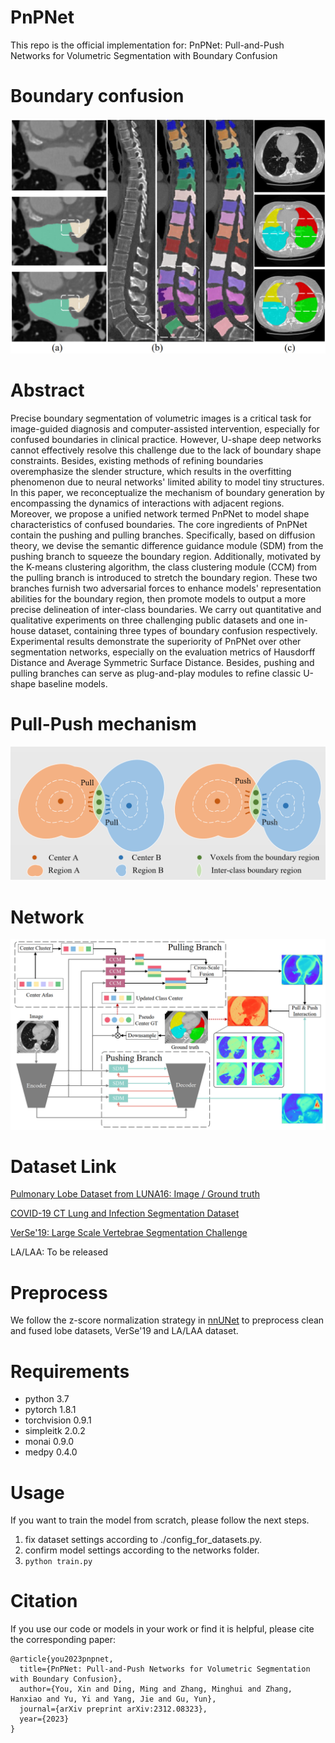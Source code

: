 # PnPNet

This repo is the official implementation for: PnPNet: Pull-and-Push Networks for Volumetric Segmentation with Boundary Confusion

# Boundary confusion
![image](https://github.com/AlexYouXin/PnPNet/blob/main/uncertain_type.png)

# Abstract
Precise boundary segmentation of volumetric images is a critical task for image-guided diagnosis and computer-assisted intervention, especially for confused boundaries in clinical practice. However, U-shape deep networks cannot effectively resolve this challenge due to the lack of boundary shape constraints. Besides, existing methods of refining boundaries overemphasize the slender structure, which results in the overfitting phenomenon due to neural networks' limited ability to model tiny structures. In this paper, we reconceptualize the mechanism of boundary generation by encompassing the dynamics of interactions with adjacent regions. Moreover, we propose a unified network termed PnPNet to model shape characteristics of confused boundaries. The core ingredients of PnPNet contain the pushing and pulling branches. Specifically, based on diffusion theory, we devise the semantic difference guidance module (SDM) from the pushing branch to squeeze the boundary region. Additionally, motivated by the K-means clustering algorithm, the class clustering module (CCM) from the pulling branch is introduced to stretch the boundary region. These two branches furnish two adversarial forces to enhance models' representation abilities for the boundary region, then promote models to output a more precise delineation of inter-class boundaries. We carry out quantitative and qualitative experiments on three challenging public datasets and one in-house dataset, containing three types of boundary confusion respectively. Experimental results demonstrate the superiority of PnPNet over other segmentation networks, especially on the evaluation metrics of Hausdorff Distance and Average Symmetric Surface Distance. Besides, pushing and pulling branches can serve as plug-and-play modules to refine classic U-shape baseline models.


# Pull-Push mechanism
![image](https://github.com/AlexYouXin/PnPNet/blob/main/pull-push.png)


# Network
![image](https://github.com/AlexYouXin/PnPNet/blob/main/network.png)


# Dataset Link
[Pulmonary Lobe Dataset from LUNA16: Image](https://luna16.grand-challenge.org/)[ / Ground truth](https://github.com/deep-voxel/automatic_pulmonary_lobe_segmentation_using_deep_learning)

[COVID-19 CT Lung and Infection Segmentation Dataset](https://ieee-dataport.org/open-access/pulmonary-lobe-segmentation-covid-19-ct-scans)

[VerSe'19: Large Scale Vertebrae Segmentation Challenge](https://verse2019.grand-challenge.org/)  

LA/LAA: To be released

# Preprocess
We follow the z-score normalization strategy in [nnUNet](https://github.com/MIC-DKFZ/nnUNet) to preprocess clean and fused lobe datasets, VerSe'19 and LA/LAA dataset.

# Requirements
* python 3.7  
* pytorch 1.8.1
* torchvision 0.9.1 
* simpleitk 2.0.2
* monai 0.9.0
* medpy 0.4.0


# Usage
If you want to train the model from scratch, please follow the next steps.  
1. fix dataset settings according to ./config_for_datasets.py.
2. confirm model settings according to the networks folder.
3. `python train.py`


# Citation
If you use our code or models in your work or find it is helpful, please cite the corresponding paper:  
```
@article{you2023pnpnet,
  title={PnPNet: Pull-and-Push Networks for Volumetric Segmentation with Boundary Confusion},
  author={You, Xin and Ding, Ming and Zhang, Minghui and Zhang, Hanxiao and Yu, Yi and Yang, Jie and Gu, Yun},
  journal={arXiv preprint arXiv:2312.08323},
  year={2023}
}
```
